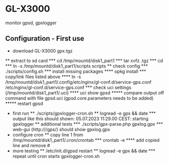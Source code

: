 # GL-X3000

monitor gpsd, gpxlogger

## Configuration - First use

* download GL-X3000 gpx.tgz

** extract to sd card
*** cd /tmp/mountd/disk1_part1
*** tar xvfz <name>.tgz
*** cd
*** ln -s /tmp/mountd/disk1_part1/scripts scripts
** check config
*** ./scripts/config.sh
*** install missing packages
**** opkg install <list of packages from output>
*** copy/link files listed above
**** ln -s /tmp/mountd/disk1_part1/.config/etc/nginx/gl-conf.d/service-gps.conf /etc/nginx/gl-conf.d/service-gps.conf
*** check uci settings (/tmp/mountd/disk1_part1/.uci)
**** uci show gpsd
***** compare output off command with file gpsd.uci (gpsd.core.parameters needs to be added)
***** restart gpsd
* first run
** ./scripts/gpxlogger-cron.sh
** logread -e gpx && date
*** output like this should shown: 05.07.2023 11:29.00 CEST: starting gpxlogger
** additional tests
*** ./scripts/gpx-parse.php gpxlog.gpx
*** web-gui (http://<your router name here>/gps/) should show gpxlog.gpx
* configure cron
** copy line 1 from /tmp/mountd/disk1_part1/.cron/crontab
*** crontab -e
**** add copied line and remove #
* more testing
** /etc/init.d/gpsd restart
** logread -e gpx && date
*** repeat until cron starts gpxlogger-cron.sh